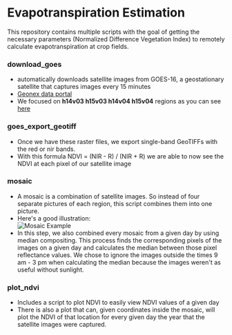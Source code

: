 # Evapotranspiration Estimation
This repository contains multiple scripts with the goal of getting the necessary parameters (Normalized Difference Vegetation Index) to remotely calculate evapotranspiration at crop fields.

### download_goes
- automatically downloads satellite images from GOES-16, a geostationary satellite that captures images every 15 minutes
- [Geonex data portal](https://data.nas.nasa.gov/geonex/geonexdata/GOES16/GEONEX-L2/MAIAC/)
- We focused on **h14v03 h15v03 h14v04 h15v04** regions as you can see [here](https://www.nasa.gov/sites/default/files/thumbnails/image/globalgrid_v3.png)
### goes_export_geotiff
- Once we have these raster files, we export single-band GeoTIFFs with the red or nir bands.
- With this formula NDVI = (NIR - R) / (NIR + R) we are able to now see the NDVI at each pixel of our satellite image
### mosaic
  - A mosaic is a combination of satellite images. So instead of four separate pictures of each region, this script combines them into one picture.
  - Here's a good illustration: <br /> ![Mosaic Example](https://desktop.arcgis.com/en/arcmap/latest/manage-data/raster-and-images/GUID-BCA5B031-B811-424B-9F54-BAB2224FBAD0-web.gif)
  - In this step, we also combined every mosaic from a given day by using median compositing. This process finds the corresponding pixels of the images on a given day and calculates the median between those pixel reflectance values. We chose to ignore the images outside the times 9 am - 3 pm when calculating the median because the images weren't as useful without sunlight.

### plot_ndvi 
- Includes a script to plot NDVI to easily view NDVI values of a given day
- There is also a plot that can, given coordinates inside the mosaic, will plot the NDVI of that location for every given day the year that the satellite images were captured.
